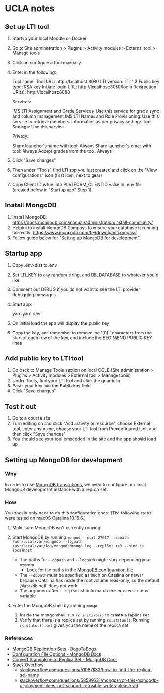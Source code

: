 # UCLA notes

## Set up LTI tool

1. Startup your local Moodle on Docker
2. Go to Site administration > Plugins > Activity modules > External tool > Manage tools
3. Click on configure a tool manually
4. Enter in the following:

   Tool name: <Anything>
   Tool URL: http://localhost:8080
   LTI version: LTI 1.3
   Public key type: RSA key
   Initiate login URL: http://localhost:8080/login
   Redirection URI(s): http://localhost:8080

   Services:

   IMS LTI Assignment and Grade Services: Use this service for grade sync and column management
   IMS LTI Names and Role Provisioning: Use this service to retrieve members' information as per privacy settings
   Tool Settings: Use this service

   Privacy:

   Share launcher's name with tool: Always
   Share launcher's email with tool: Always
   Accept grades from the tool: Always

5. Click "Save changes"
6. Then under "Tools" find LTI app you just created and click on the "View configurations" icon (first icon, next to gear)
7. Copy Client ID value into PLATFORM_CLIENTID value in .env file (created below in "Startup app" Step 1).

## Install MongoDB

1. Install MongoDB: https://docs.mongodb.com/manual/administration/install-community/
2. Helpful to install MongoDB Compass to ensure your database is running correctly: https://www.mongodb.com/try/download/compass
3. Follow guide below for "Setting up MongoDB for development".

## Startup app

1. Copy .env-dist to .env
2. Set LTI_KEY to any random string, and DB_DATABASE to whatever you'd like
3. Comment out DEBUG if you do not want to see the LTI provider debugging messages
4. Start app:

   yarn
   yarn dev

5. On initial load the app will display the public key
6. Copy the key, and remember to remove the '[0] ' characters from the start of each row of the key, and include the BEGIN/END PUBLIC KEY lines

## Add public key to LTI tool

1. Go back to Manage Tools section on local CCLE (Site administration > Plugins > Activity modules > External tool > Manage tools)
2. Under Tools, find your LTI tool and click the gear icon
3. Paste your key into the Public key field
4. Click "Save changes"

## Test it out

1. Go to a course site
2. Turn editing on and click "Add activity or resource", choose External tool, enter any name, choose your LTI tool from Preconfigured tool, and then click "Save changes"
3. You should see your tool embedded in the site and the app should load up

## Setting up MongoDB for development

### Why

In order to use [MongoDB transactions](https://www.mongodb.com/transactions), we need to configure our local MongoDB development instance with a replica set.

### How

You should only need to do this configuration once. (The following steps were tested on macOS Catalina 10.15.6.)

1. Make sure MongoDB isn't currently running

2. Start MongoDB by running `mongod --port 27017 --dbpath /usr/local/var/mongodb --logpath /usr/local/var/log/mongodb/mongo.log --replSet rs0 --bind_ip localhost`

   - The paths for `--dbpath` and `--logpath` might vary depending your system
      - Look for the paths in the [MongoDB configuration file](https://docs.mongodb.com/manual/reference/configuration-options/#configuration-file)
   - The `--dbpath` must be specified as such on Catalina or newer because Catalina has made the root volume read-only, so the default `/data/db` path does not work
   - The argument after `--replSet` should match the `DB_REPLSET` .env variable

3. Enter the MongoDB shell by running `mongo`
   1. Inside the mongo shell, run `rs.initiate()` to create a replica set
   2. Verify that there is a replica set by running `rs.status()`. Running `rs.status().set` gives you the name of the replica set

### References

- [MongoDB Replication Sets - BogoToBogo](https://www.bogotobogo.com/DevOps/MongoDB/MongoDB_Replication_Replica_Set.php)
- [Configuration File Options - MongoDB Docs](https://docs.mongodb.com/manual/reference/configuration-options/)
- [Convert Standalone to Replica Set - MongoDB Docs](https://docs.mongodb.com/manual/tutorial/convert-standalone-to-replica-set/)
- Stack Overflow
  - [stackoverflow.com/questions/51087833/how-to-find-the-replica-set-name](https://stackoverflow.com/questions/51087833/how-to-find-the-replica-set-name)
  - [stackoverflow.com/questions/58589631/mongoerror-this-mongodb-deployment-does-not-support-retryable-writes-please-ad](https://stackoverflow.com/questions/58589631/mongoerror-this-mongodb-deployment-does-not-support-retryable-writes-please-ad)
